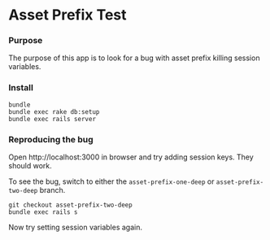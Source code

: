 # Asset Prefix Test

### Purpose ###

The purpose of this app is to look for a bug with asset prefix killing session variables.

### Install ###

    bundle
    bundle exec rake db:setup
    bundle exec rails server

### Reproducing the bug ###

Open http://localhost:3000 in browser and try adding session keys. They should work.

To see the bug, switch to either the `asset-prefix-one-deep` or `asset-prefix-two-deep` branch.

    git checkout asset-prefix-two-deep
    bundle exec rails s

Now try setting session variables again.

